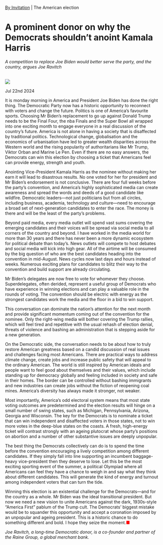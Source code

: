 [By Invitation](https://www.economist.com/by-invitation/2024/07/22/a-prominent-donor-on-why-the-democrats-shouldnt-anoint-kamala-harris) | The American election
# A prominent donor on why the Democrats shouldn’t anoint Kamala Harris
###### A competition to replace Joe Biden would better serve the party, and the country, argues Joe Ravitch

![](https://www.economist.com/cdn-cgi/image/width=1424,quality=80,format=auto/content-assets/images/20240722_BID001.jpg)

Jul 22nd 2024

It is monday morning in America and President Joe Biden has done the right thing. The Democratic Party now has a historic opportunity to reconnect with voters and change the future. Politics is one of America’s favourite sports. Choosing Mr Biden’s replacement to go up against Donald Trump needs to be the Final Four, the nba Finals and the Super Bowl all wrapped into one exciting month to engage everyone in a real discussion of the country’s future.
America is not alone in having a society that is disaffected by traditional politics. Technological change, globalisation and the economics of urbanisation have led to greater wealth disparities across the Western world and the rising popularity of authoritarians like Mr Trump, Viktor Orban and Marine Le Pen. Even if there are no easy answers, the Democrats can win this election by choosing a ticket that Americans feel can provide energy, strength and youth.

Anointing Vice-President Kamala Harris as the nominee without making her earn it will lead to disastrous results. No one voted for her for president and Mr Biden’s endorsement is not conclusive. There are four full weeks before the party’s convention, and America’s highly sophisticated media can create awareness and spread the words and deeds of a good candidate like wildfire. Democratic leaders—not just politicians but from all circles, including business, academia, technology and culture—need to encourage a broad set of next-generation candidates to enter the race. The money is there and will be the least of the party’s problems.

Beyond paid media, every media outlet will spend vast sums covering the emerging candidates and their voices will be spread via social media to all corners of the country and beyond. I have worked in the media world for more than 30 years and there has never been a more dynamic ecosystem for political debate than today’s. News outlets will compete to host debates and social media will kick into high gear. All of the airtime will be consumed by the big question of who are the best candidates heading into the convention in mid-August. News cycles now last days and hours instead of weeks. Numerous exciting plans for candidates to blitz their way to the convention and build support are already circulating.

Mr Biden’s delegates are now free to vote for whomever they choose.  Superdelegates, often derided, represent a useful group of Democrats who have experience in winning elections and can play a valuable role in the rounds of voting. The convention should be electric with energy as the strongest candidates work the media and the floor in a bid to win support.

This conversation can dominate the nation’s attention for the next month and provide significant momentum coming out of the convention for the nominee. Only the right-wing media will bother covering the Trump rallies, which will feel tired and repetitive with the usual rehash of election denial, threats of violence and bashing an administration that is stepping aside for a new generation.

On the Democratic side, the conversation needs to be about how to truly restore American greatness based on a candid discussion of real issues and challenges facing most Americans. There are practical ways to address climate change, create jobs and increase public safety that will appeal to the ordinary American. The world is still inspired by American ideals and people want to feel good about themselves and their values, which include standing up for democracy globally and feeling included in society and safe in their homes. The border can be controlled without bashing immigrants and new industries can create jobs without the fiction of reopening coal mines. America’s diversity has always made it stronger, not weaker.


Most importantly, America’s odd electoral system means that most state voting outcomes are predetermined and the election results will hinge on a small number of swing states, such as Michigan, Pennsylvania, Arizona, Georgia and Wisconsin. The key for the Democrats is to nominate a ticket that can win independent and disaffected voters in those states, not to win more votes in the deep-blue states on the coasts. A fresh, high-energy ticket will contrast strongly with an ageing plutocrat whose party’s positions on abortion and a number of other substantive issues are deeply unpopular.

The best thing the Democrats collectively can do is to spend the time before the convention encouraging a lively competition among different candidates. If they simply fall into line supporting an incumbent baggage-heavy vice-president then they deserve to lose. Let this be the most exciting sporting event of the summer, a political Olympiad where all Americans can feel they have a chance to weigh in and say what they think about different candidates. This will generate the kind of energy and turnout among independent voters that can turn the tide.

Winning this election is an existential challenge for the Democrats—and for the country as a whole. Mr Biden was the ideal transitional president. But now we need a new vision to unite Americans against the dark, 1930s-style “America First” pablum of the Trump cult. The Democrats’ biggest mistake would be to squander this opportunity and accept a coronation imposed by an unpopular and ageing president. This is a historic chance to do something different and bold. I hope they seize the moment.<span style="color:red;">■</span>


*Joe Ravitch, a long-time Democratic donor, is a co-founder and partner of the Raine Group, a global merchant bank.*
